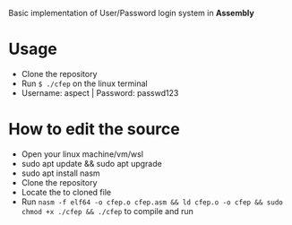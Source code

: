 Basic implementation of User/Password login system in **Assembly**

# Usage
- Clone the repository
- Run ``$ ./cfep`` on the linux terminal
- Username: aspect | Password: passwd123

# How to edit the source
- Open your linux machine/vm/wsl
- sudo apt update && sudo apt upgrade
- sudo apt install nasm
- Clone the repository
- Locate the to cloned file
- Run ``nasm -f elf64 -o cfep.o cfep.asm && ld cfep.o -o cfep && sudo chmod +x ./cfep && ./cfep`` to compile and run
